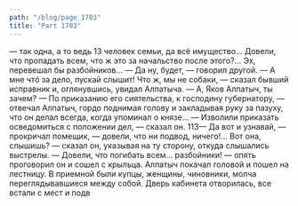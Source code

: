 ```yaml
---
path: "/blog/page_1703"
title: "Part 1703"
---
```


— так одна, а то ведь 13 человек семьи, да всё имущество... Довели, что пропадать всем, что ж это за начальство после этого?... Эх, перевешал бы разбойников...
— Да ну, будет, — говорил другой.
— А мне чтó за дело, пускай слышит! Что ж, мы не собаки, — сказал бывший исправник и, оглянувшись, увидал Алпатыча.
— А, Яков Алпатыч, ты зачем?
— По приказанию его сиятельства, к господину губернатору, — отвечал Алпатыч, гордо поднимая голову и закладывая руку за пазуху, что он делал всегда, когда упоминал о князе... — Изволили приказать осведомиться с положении дел, — сказал он.
113— Да вот и узнавай, — прокричал помещик, — довели, что ни подвод, ничего!... Вот она, слышишь? — сказал он, указывая на ту сторону, откуда слышались выстрелы.
— Довели, что погибать всем... разбойники! — опять проговорил он и сошел с крыльца.
Алпатыч покачал головой и пошел на лестницу. В приемной были купцы, женщины, чиновники, молча переглядывавшиеся между собой. Дверь кабинета отворилась, все встали с мест и подв
